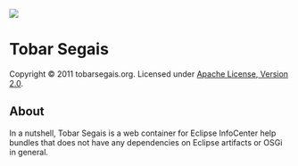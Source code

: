 [![][LogoImage]][website]

Tobar Segais
============

Copyright &copy; 2011 tobarsegais.org. Licensed under [Apache License, Version 2.0].

About
-----
In a nutshell, Tobar Segais is a web container for Eclipse InfoCenter help bundles that does not have any dependencies on Eclipse artifacts or OSGi in general.

[LogoImage]: http://tobarsegais.org/images/tobarsegais.png
[website]: http://tobarsegais.org/
[Apache License, Version 2.0]: http://www.apache.org/licenses/LICENSE-2.0.html
